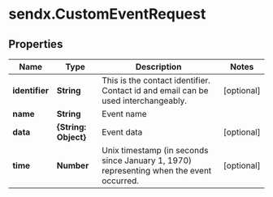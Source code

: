 # sendx.CustomEventRequest

## Properties

Name | Type | Description | Notes
------------ | ------------- | ------------- | -------------
**identifier** | **String** | This is the contact identifier. Contact id and email can be used interchangeably.  | [optional] 
**name** | **String** | Event name | 
**data** | **{String: Object}** | Event data | [optional] 
**time** | **Number** | Unix timestamp (in seconds since January 1, 1970) representing when the event occurred. | [optional] 


